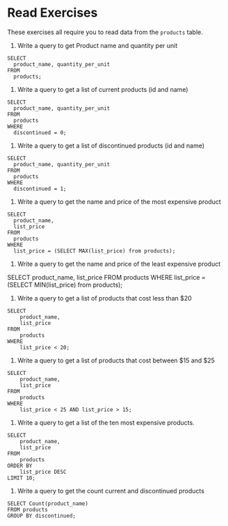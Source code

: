 # Read Exercises

These exercises all require you to read data from the `products` table.

1. Write a query to get Product name and quantity per unit

  ```
  SELECT 
    product_name, quantity_per_unit
  FROM
    products;
  ```

1. Write a query to get a list of current products (id and name)

  ```
  SELECT 
    product_name, quantity_per_unit
FROM
    products
WHERE
	discontinued = 0;
  ```

1. Write a query to get a list of discontinued products (id and name)

  ```
  SELECT 
    product_name, quantity_per_unit
FROM
    products
WHERE
	discontinued = 1;
  ```

1. Write a query to get the name and price of the most expensive product

  ```
  SELECT 
	product_name,
    list_price
FROM
    products
WHERE
	list_price = (SELECT MAX(list_price) from products);
  ```

1. Write a query to get the name and price of the least expensive product

SELECT 
	product_name,
    list_price
FROM
    products
WHERE
	list_price = (SELECT MIN(list_price) from products);

1. Write a query to get a list of products that cost less than $20

```
SELECT 
	product_name,
    list_price
FROM
    products
WHERE
	list_price < 20;

```

1. Write a query to get a list of products that cost between $15 and $25

```
SELECT 
	product_name,
    list_price
FROM
    products
WHERE
	list_price < 25 AND list_price > 15;
```

1. Write a query to get a list of the ten most expensive products.

```
SELECT 
	product_name, 
	list_price
FROM
    products
ORDER BY
	list_price DESC
LIMIT 10;
```

1. Write a query to get the count current and discontinued products

```
SELECT Count(product_name)
FROM products
GROUP BY discontinued;
```